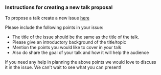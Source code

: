 ### Instructions for creating a new talk proposal

To propose a talk create a new issue [here](https://github.com/soaipune/Talks/issues)

Please include the following points in your issue:
* The title of the issue should be the same as the title of the talk.
* Please give an introductory background of the title/topic
* Mention the points you would like to cover in your talk
* Also do share the goal of your talk and how it will help the audience

If you need any help in planning the above points we would love to discuss it in the issue. We can't wait to see what you can present!
